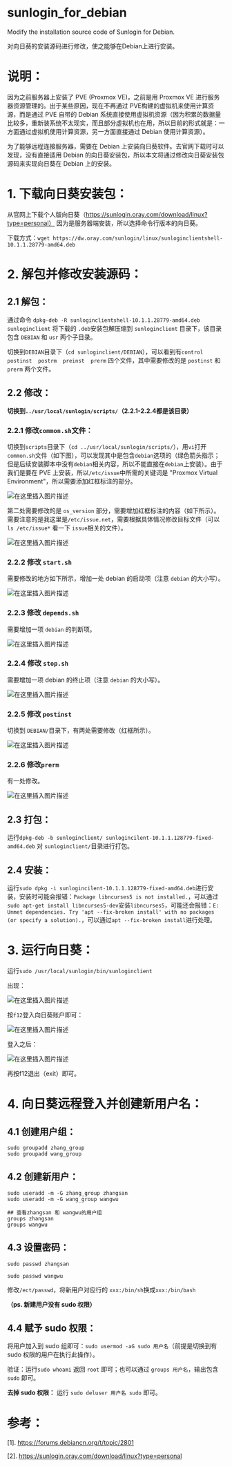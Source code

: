 # sunlogin_for_debian
Modify the installation source code of Sunlogin for Debian. 
 
对向日葵的安装源码进行修改，使之能够在Debian上进行安装。

# 说明：
因为之前服务器上安装了 PVE (Proxmox VE)，之前是用 Proxmox VE 进行服务器资源管理的。出于某些原因，现在不再通过 PVE构建的虚拟机来使用计算资源，而是通过 PVE 自带的 Debian 系统直接使用虚拟机资源（因为积累的数据量比较多，重新装系统不太现实，而且部分虚拟机也在用，所以目前的形式就是：一方面通过虚拟机使用计算资源，另一方面直接通过 Debian 使用计算资源）。

为了能够远程连接服务器，需要在 Debian 上安装向日葵软件。去官网下载时可以发现，没有直接适用 Debian 的向日葵安装包，所以本文将通过修改向日葵安装包源码来实现向日葵在 Debian 上的安装。

# 1. 下载向日葵安装包：
从官网上下载个人版向日葵（https://sunlogin.oray.com/download/linux?type=personal） 因为是服务器端安装，所以选择命令行版本的向日葵。

下载方式：`wget https://dw.oray.com/sunlogin/linux/sunloginclientshell-10.1.1.28779-amd64.deb`

# 2. 解包并修改安装源码：
## 2.1 解包：
通过命令 `dpkg-deb -R sunloginclientshell-10.1.1.28779-amd64.deb sunloginclient` 将下载的 `.deb`安装包解压缩到 `sunloginclient` 目录下，该目录包含 `DEBIAN` 和 `usr` 两个子目录。

切换到`DEBIAN`目录下（`cd sunloginclient/DEBIAN`），可以看到有`control postinst  postrm  preinst  prerm` 四个文件，其中需要修改的是 `postinst` 和 `prerm` 两个文件。

## 2.2 修改：

**切换到`../usr/local/sunlogin/scripts/`（2.2.1-2.2.4都是该目录）**
### 2.2.1 修改`common.sh`文件：
切换到`scripts`目录下（`cd ../usr/local/sunlogin/scripts/`），用`vi`打开`common.sh`文件（如下图），可以发现其中是包含`debian`选项的（绿色箭头指示；但是后续安装脚本中没有`debian`相关内容，所以不能直接在`debian`上安装）。由于我们是要在 PVE 上安装，所以`/etc/issue`中所需的关键词是 "Proxmox Virtual Environment"，所以需要添加红框标注的部分。

![在这里插入图片描述](./figures/f1.png)

第二处需要修改的是 `os_version` 部分，需要增加红框标注的内容（如下所示）。需要注意的是我这里是`/etc/issue.net`，需要根据具体情况修改目标文件（可以 `ls /etc/issue*` 看一下 `issue`相关的文件）。

![在这里插入图片描述](./figures/f2.png)

### 2.2.2 修改 `start.sh`

需要修改的地方如下所示，增加一处 debian 的启动项（注意 `debian` 的大小写）。

![在这里插入图片描述](./figures/f3.png)

### 2.2.3 修改 `depends.sh`

需要增加一项 `debian` 的判断项。

![在这里插入图片描述](./figures/f4.png)

### 2.2.4 修改 `stop.sh`

需要增加一项 debian 的终止项（注意 `debian` 的大小写）。

![在这里插入图片描述](./figures/f5.png)

### 2.2.5 修改 `postinst`
切换到 `DEBIAN/`目录下，有两处需要修改（红框所示）。

![在这里插入图片描述](./figures/f6.png)

### 2.2.6 修改`prerm`
有一处修改。

![在这里插入图片描述](./figures/f7.png)

## 2.3 打包：
运行`dpkg-deb -b sunloginclient/ sunlogincilent-10.1.1.128779-fixed-amd64.deb` 对 `sunloginclient/`目录进行打包。

## 2.4 安装：
运行`sudo dpkg -i sunlogincilent-10.1.1.128779-fixed-amd64.deb`进行安装，安装时可能会报错：`Package libncurses5 is not installed.`，可以通过`sudo apt-get install libncurses5-dev`安装`libncurses5`，可能还会报错：`E: Unmet dependencies. Try 'apt --fix-broken install' with no packages (or specify a solution).`，可以通过`apt --fix-broken install`进行处理。

# 3. 运行向日葵：
运行`sudo /usr/local/sunlogin/bin/sunloginclient`

出现：

![在这里插入图片描述](./figures/f8.png)

按`f12`登入向日葵账户即可：

![在这里插入图片描述](./figures/f9.png)

登入之后：

![在这里插入图片描述](./figures/f10.png)

再按f12退出（exit）即可。

# 4. 向日葵远程登入并创建新用户名：
## 4.1 创建用户组：
```shell
sudo groupadd zhang_group
sudo groupadd wang_group
```
## 4.2 创建新用户：
```shell
sudo useradd -m -G zhang_group zhangsan
sudo useradd -m -G wang_group wangwu

## 查看zhangsan 和 wangwu的用户组
groups zhangsan
groups wangwu
```

## 4.3  设置密码：
```shell
sudo passwd zhangsan

sudo passwd wangwu
```

修改`/ect/passwd`，将新用户对应行的 `xxx:/bin/sh`换成`xxx:/bin/bash`

**（ps. 新建用户没有 sudo 权限）**
## 4.4 赋予 sudo 权限：
将用户加入到 sudo 组即可：`sudo usermod -aG sudo 用户名`（前提是切换到有 sudo 权限的用户在执行此操作）。

验证：运行`sudo whoami` 返回 `root` 即可；也可以通过 `groups 用户名`，输出包含 `sudo` 即可。

**去掉 sudo 权限：** 运行 `sudo deluser 用户名 sudo` 即可。

# 参考：
[1]. https://forums.debiancn.org/t/topic/2801

[2]. https://sunlogin.oray.com/download/linux?type=personal









